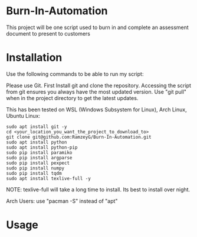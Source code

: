 # Burn-In-Automation
This project will be one script used to burn in and complete an assessment document to present to customers

# Installation
Use the following commands to be able to run my script:

Please use Git.
First Install git and clone the repository. Accessing the script from git
ensures you always have the most updated version. Use "git pull" when in the
project directory to get the latest updates.

This has been tested on WSL (Windows Subsystem for Linux), Arch Linux, Ubuntu Linux:
```
sudo apt install git -y
cd <your_location_you_want_the_project_to_download_to>
git clone git@github.com:RamzeyG/Burn-In-Automation.git
sudo apt install python
sudo apt install python-pip
sudo pip install paramiko
sudo pip install argparse
sudo pip install pexpect
sudo pip install numpy
sudo pip install tqdm
sudo apt install texlive-full -y
```
NOTE: texlive-full will take a long time to install. Its best to install over night. 

Arch Users: use "pacman -S" instead of "apt"

# Usage

